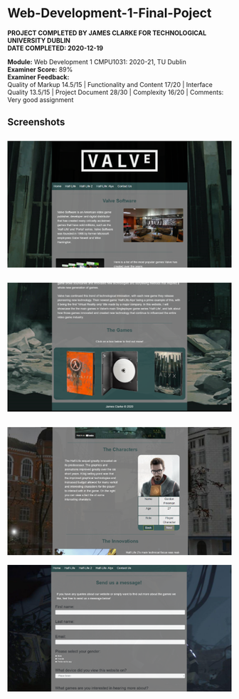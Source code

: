 # Web-Development-1-Final-Poject
**PROJECT COMPLETED BY JAMES CLARKE FOR TECHNOLOGICAL UNIVERSITY DUBLIN**  
**DATE COMPLETED: 2020-12-19**
  
 **Module:** Web Development 1 CMPU1031: 2020-21, TU Dublin  
 **Examiner Score:** 89%  
 **Examiner Feedback:**  
 Quality of Markup 14.5/15 | Functionality and Content 17/20 | Interface Quality 13.5/15 | Project Document 28/30 | Complexity 16/20 | Comments: Very good assignment

## Screenshots
![Screenshot 1](https://github.com/JamesClarke01/Web-Development-1-Final-Poject/blob/master/screenshots/1.png?raw=true)
---
![Screenshot 2](https://github.com/JamesClarke01/Web-Development-1-Final-Poject/blob/master/screenshots/2.png?raw=true)
---
![Screenshot 3](https://github.com/JamesClarke01/Web-Development-1-Final-Poject/blob/master/screenshots/3.png?raw=true)
---
![Screenshot 4](https://github.com/JamesClarke01/Web-Development-1-Final-Poject/blob/master/screenshots/4.png?raw=true)
